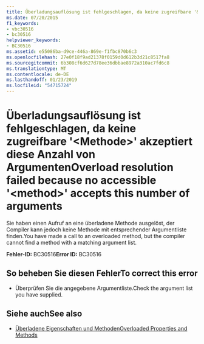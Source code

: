 ```yaml
---
title: Überladungsauflösung ist fehlgeschlagen, da keine zugreifbare '&lt;Methode&gt;' akzeptiert diese Anzahl von Argumenten
ms.date: 07/20/2015
f1_keywords:
- vbc30516
- bc30516
helpviewer_keywords:
- BC30516
ms.assetid: e55086ba-d9ce-446a-869e-f1fbc870b6c3
ms.openlocfilehash: 27e0f18f9ad21378f0159d0d612b3d21c8517fa8
ms.sourcegitcommit: 6b308cf6d627d78ee36dbbae8972a310ac7fd6c8
ms.translationtype: MT
ms.contentlocale: de-DE
ms.lasthandoff: 01/23/2019
ms.locfileid: "54715724"
---
```

# <a name="overload-resolution-failed-because-no-accessible-ltmethodgt-accepts-this-number-of-arguments"></a><span data-ttu-id="1656a-102">Überladungsauflösung ist fehlgeschlagen, da keine zugreifbare '&lt;Methode&gt;' akzeptiert diese Anzahl von Argumenten</span><span class="sxs-lookup"><span data-stu-id="1656a-102">Overload resolution failed because no accessible '&lt;method&gt;' accepts this number of arguments</span></span>
<span data-ttu-id="1656a-103">Sie haben einen Aufruf an eine überladene Methode ausgelöst, der Compiler kann jedoch keine Methode mit entsprechender Argumentliste finden.</span><span class="sxs-lookup"><span data-stu-id="1656a-103">You have made a call to an overloaded method, but the compiler cannot find a method with a matching argument list.</span></span>  
  
 <span data-ttu-id="1656a-104">**Fehler-ID:** BC30516</span><span class="sxs-lookup"><span data-stu-id="1656a-104">**Error ID:** BC30516</span></span>  
  
## <a name="to-correct-this-error"></a><span data-ttu-id="1656a-105">So beheben Sie diesen Fehler</span><span class="sxs-lookup"><span data-stu-id="1656a-105">To correct this error</span></span>  
  
-   <span data-ttu-id="1656a-106">Überprüfen Sie die angegebene Argumentliste.</span><span class="sxs-lookup"><span data-stu-id="1656a-106">Check the argument list you have supplied.</span></span>  
  
## <a name="see-also"></a><span data-ttu-id="1656a-107">Siehe auch</span><span class="sxs-lookup"><span data-stu-id="1656a-107">See also</span></span>
- [<span data-ttu-id="1656a-108">Überladene Eigenschaften und Methoden</span><span class="sxs-lookup"><span data-stu-id="1656a-108">Overloaded Properties and Methods</span></span>](../../visual-basic/programming-guide/language-features/objects-and-classes/overloaded-properties-and-methods.md)
